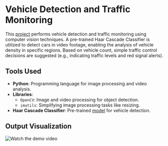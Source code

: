 

# Vehicle Detection and Traffic Monitoring

This [project](https://github.com/nasim-raj-laskar/pyth-30/blob/main/Python%2030/Vehicle-Tracking/car.py) performs vehicle detection and traffic monitoring using computer vision techniques. A pre-trained Haar Cascade Classifier is utilized to detect cars in video footage, enabling the analysis of vehicle density in specific regions. Based on vehicle count, simple traffic control decisions are suggested (e.g., indicating traffic levels and red signal alerts).

## Tools Used

- **Python**: Programming language for image processing and video analysis.
- **Libraries**:
  - `OpenCV`: Image and video processing for object detection.
  - `imutils`: Simplifying image processing tasks like resizing.
- **Haar Cascade Classifier**: Pre-trained [model](https://github.com/nasim-raj-laskar/pyth-30/blob/main/Python%2030/Vehicle-Tracking/cars.xml) for vehicle detection.


## Output Visualization
![Watch the demo video](https://github.com/nasim-raj-laskar/pyth-30/blob/main/Python%2030/Vehicle-Tracking/ss.gif)
